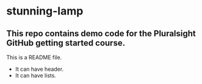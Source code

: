 # stunning-lamp
## This repo contains demo code for the Pluralsight GitHub getting started course.

This is a README file.
- It can have header.
- It can have lists.
